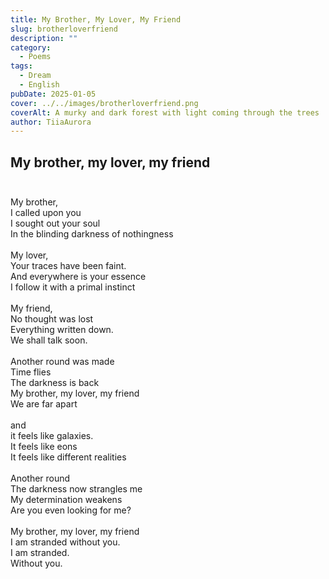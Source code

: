 ```yaml
---
title: My Brother, My Lover, My Friend
slug: brotherloverfriend
description: ""
category:
  - Poems
tags:
  - Dream
  - English
pubDate: 2025-01-05
cover: ../../images/brotherloverfriend.png
coverAlt: A murky and dark forest with light coming through the trees
author: TiiaAurora
---
```


## My brother, my lover, my friend<br><br>

My brother,<br>
I called upon you<br>
I sought out your soul<br>
In the blinding darkness of nothingness<br><br>
My lover,<br>
Your traces have been faint.<br>
And everywhere is your essence<br>
I follow it with a primal instinct<br><br>
My friend,<br>
No thought was lost<br>
Everything written down.<br>
We shall talk soon.<br><br>
Another round was made<br>
Time flies<br>
The darkness is back<br>
My brother, my lover, my friend<br>
We are far apart<br><br>
and<br>
it feels like galaxies.<br>
It feels like eons<br>
It feels like different realities<br><br>
Another round<br>
The darkness now strangles me<br>
My determination weakens<br>
Are you even looking for me?<br><br>
My brother, my lover, my friend<br>
I am stranded without you.<br>
I am stranded.<br>
Without you.<br>
<br><br>
